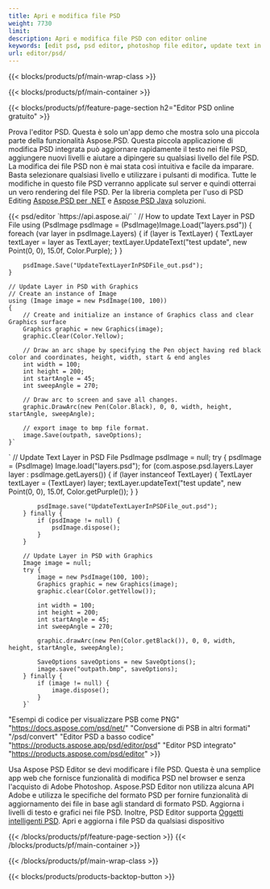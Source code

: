 ```yaml
---
title: Apri e modifica file PSD
weight: 7730
limit: 
description: Apri e modifica file PSD con editor online
keywords: [edit psd, psd editor, photoshop file editor, update text in psd, update psd, open psd, update text in psd]
url: editor/psd/
---
```


{{< blocks/products/pf/main-wrap-class >}}

{{< blocks/products/pf/main-container >}}

{{< blocks/products/pf/feature-page-section h2="Editor PSD online gratuito" >}}
<p>Prova l'editor PSD. Questa è solo un'app demo che mostra solo una piccola parte della funzionalità Aspose.PSD. Questa piccola applicazione di modifica PSD integrata può aggiornare rapidamente il testo nei file PSD, aggiungere nuovi livelli e aiutare a dipingere su qualsiasi livello del file PSD. La modifica dei file PSD non è mai stata così intuitiva e facile da imparare. Basta selezionare qualsiasi livello e utilizzare i pulsanti di modifica. Tutte le modifiche in questo file PSD verranno applicate sul server e quindi otterrai un vero rendering del file PSD. Per la libreria completa per l'uso di PSD Editing <a href="/psd/{{< lang-code >}}net">Aspose.PSD per .NET</a> e <a href="/psd/{{< lang-code >}}java">Aspose PSD Java</a> soluzioni. </p>
{{< psd/editor `https://api.aspose.ai/` 
`	// How to update Text Layer in PSD File
	using (PsdImage psdImage = (PsdImage)Image.Load("layers.psd"))
  	{
		foreach (var layer in psdImage.Layers)
		{
			if (layer is TextLayer)
			{
				TextLayer textLayer = layer as TextLayer;
				textLayer.UpdateText("test update", new Point(0, 0), 15.0f, Color.Purple);
			}
		}

		psdImage.Save("UpdateTextLayerInPSDFile_out.psd");
	}
	
	// Update Layer in PSD with Graphics
	// Create an instance of Image
	using (Image image = new PsdImage(100, 100))
	{
		// Create and initialize an instance of Graphics class and clear Graphics surface
		Graphics graphic = new Graphics(image);
		graphic.Clear(Color.Yellow);

		// Draw an arc shape by specifying the Pen object having red black color and coordinates, height, width, start & end angles                 
		int width = 100;
		int height = 200;
		int startAngle = 45;
		int sweepAngle = 270;

		// Draw arc to screen and save all changes.
		graphic.DrawArc(new Pen(Color.Black), 0, 0, width, height, startAngle, sweepAngle);

		// export image to bmp file format.
		image.Save(outpath, saveOptions);
	}` 
`       // Update Text Layer in PSD File
        PsdImage psdImage = null;
        try {
            psdImage = (PsdImage) Image.load("layers.psd");
            for (com.aspose.psd.layers.Layer layer : psdImage.getLayers()) {
                if (layer instanceof TextLayer) {
                    TextLayer textLayer = (TextLayer) layer;
                    textLayer.updateText("test update", new Point(0, 0), 15.0f, Color.getPurple());
                }
            }

            psdImage.save("UpdateTextLayerInPSDFile_out.psd");
        } finally {
            if (psdImage != null) {
                psdImage.dispose();
            }
        }

        // Update Layer in PSD with Graphics
        Image image = null;
        try {
            image = new PsdImage(100, 100);
            Graphics graphic = new Graphics(image);
            graphic.clear(Color.getYellow());

            int width = 100;
            int height = 200;
            int startAngle = 45;
            int sweepAngle = 270;

            graphic.drawArc(new Pen(Color.getBlack()), 0, 0, width, height, startAngle, sweepAngle);

            SaveOptions saveOptions = new SaveOptions();
            image.save("outpath.bmp", saveOptions);
        } finally {
            if (image != null) {
                image.dispose();
            }
        }`	 
"Esempi di codice per visualizzare PSB come PNG"  "https://docs.aspose.com/psd/net/" 
"Conversione di PSB in altri formati"  "/psd/convert" 
"Editor PSD a basso codice" "https://products.aspose.app/psd/editor/psd" 
"Editor PSD integrato" "https://products.aspose.com/psd/editor" >}}
<p>Usa Aspose PSD Editor se devi modificare i file PSD. Questa è una semplice app web che fornisce funzionalità di modifica PSD nel browser e senza l'acquisto di Adobe Photoshop. Aspose.PSD Editor non utilizza alcuna API Adobe e utilizza le specifiche del formato PSD per fornire funzionalità di aggiornamento dei file in base agli standard di formato PSD. Aggiorna i livelli di testo e grafici nei file PSD. Inoltre, PSD Editor supporta <a href="https://reference.aspose.com/psd/net/aspose.psd.fileformats.psd.layers.smartobjects/smartobjectlayer/">Oggetti intelligenti PSD</a>. Apri e aggiorna i file PSD da qualsiasi dispositivo</p>

{{< /blocks/products/pf/feature-page-section >}}
{{< /blocks/products/pf/main-container >}}


{{< /blocks/products/pf/main-wrap-class >}}

{{< blocks/products/products-backtop-button >}}

